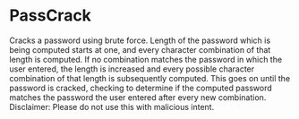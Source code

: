 # PassCrack
Cracks a password using brute force. Length of the password which is being computed starts at one, and every character combination of that length is computed. If no combination matches the password in which the user entered, the length is increased and every possible character combination of that length is subsequently computed. This goes on until the password is cracked, checking to determine if the computed password matches the password the user entered after every new combination.
Disclaimer: Please do not use this with malicious intent.
